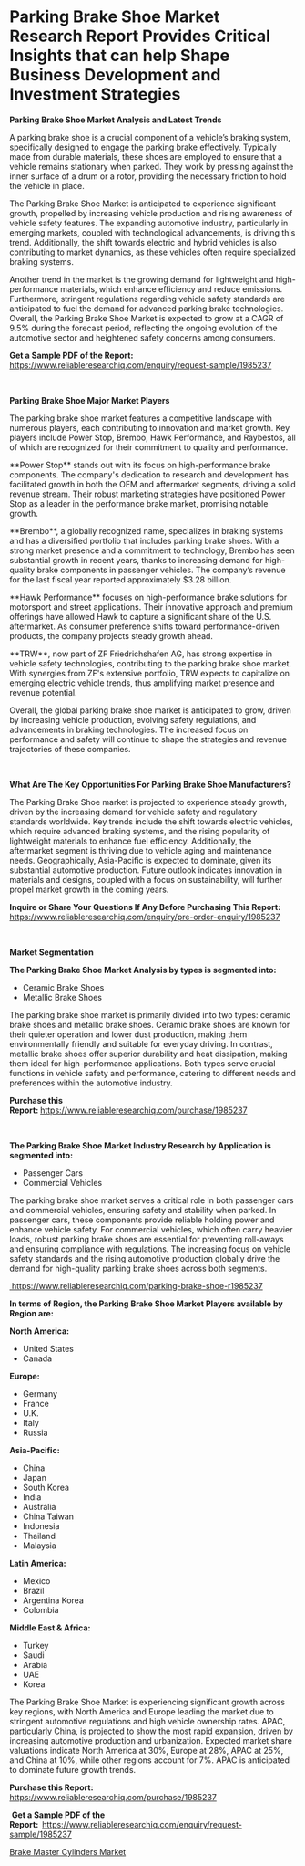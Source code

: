 <p><h1>Parking Brake Shoe Market Research Report Provides Critical Insights that can help Shape Business Development and Investment Strategies</h1></p><p><strong>Parking Brake Shoe Market Analysis and Latest Trends</strong></p>
<p><p>A parking brake shoe is a crucial component of a vehicle’s braking system, specifically designed to engage the parking brake effectively. Typically made from durable materials, these shoes are employed to ensure that a vehicle remains stationary when parked. They work by pressing against the inner surface of a drum or a rotor, providing the necessary friction to hold the vehicle in place.</p><p>The Parking Brake Shoe Market is anticipated to experience significant growth, propelled by increasing vehicle production and rising awareness of vehicle safety features. The expanding automotive industry, particularly in emerging markets, coupled with technological advancements, is driving this trend. Additionally, the shift towards electric and hybrid vehicles is also contributing to market dynamics, as these vehicles often require specialized braking systems.</p><p>Another trend in the market is the growing demand for lightweight and high-performance materials, which enhance efficiency and reduce emissions. Furthermore, stringent regulations regarding vehicle safety standards are anticipated to fuel the demand for advanced parking brake technologies. Overall, the Parking Brake Shoe Market is expected to grow at a CAGR of 9.5% during the forecast period, reflecting the ongoing evolution of the automotive sector and heightened safety concerns among consumers.</p></p>
<p><strong>Get a Sample PDF of the Report:&nbsp;</strong> <a href="https://www.reliableresearchiq.com/enquiry/request-sample/1985237?utm_campaign=2821&utm_medium=2&utm_source=Github&utm_content=ia&utm_term=30032025&utm_id=parking-brake-shoe">https://www.reliableresearchiq.com/enquiry/request-sample/1985237</a></p>
<p>&nbsp;</p>
<p><strong>Parking Brake Shoe Major Market Players</strong></p>
<p><p>The parking brake shoe market features a competitive landscape with numerous players, each contributing to innovation and market growth. Key players include Power Stop, Brembo, Hawk Performance, and Raybestos, all of which are recognized for their commitment to quality and performance.</p><p>**Power Stop** stands out with its focus on high-performance brake components. The company's dedication to research and development has facilitated growth in both the OEM and aftermarket segments, driving a solid revenue stream. Their robust marketing strategies have positioned Power Stop as a leader in the performance brake market, promising notable growth.</p><p>**Brembo**, a globally recognized name, specializes in braking systems and has a diversified portfolio that includes parking brake shoes. With a strong market presence and a commitment to technology, Brembo has seen substantial growth in recent years, thanks to increasing demand for high-quality brake components in passenger vehicles. The company’s revenue for the last fiscal year reported approximately $3.28 billion.</p><p>**Hawk Performance** focuses on high-performance brake solutions for motorsport and street applications. Their innovative approach and premium offerings have allowed Hawk to capture a significant share of the U.S. aftermarket. As consumer preference shifts toward performance-driven products, the company projects steady growth ahead.</p><p>**TRW**, now part of ZF Friedrichshafen AG, has strong expertise in vehicle safety technologies, contributing to the parking brake shoe market. With synergies from ZF's extensive portfolio, TRW expects to capitalize on emerging electric vehicle trends, thus amplifying market presence and revenue potential.</p><p>Overall, the global parking brake shoe market is anticipated to grow, driven by increasing vehicle production, evolving safety regulations, and advancements in braking technologies. The increased focus on performance and safety will continue to shape the strategies and revenue trajectories of these companies.</p></p>
<p>&nbsp;</p>
<p><strong>What Are The Key Opportunities For Parking Brake Shoe Manufacturers?</strong></p>
<p><p>The Parking Brake Shoe market is projected to experience steady growth, driven by the increasing demand for vehicle safety and regulatory standards worldwide. Key trends include the shift towards electric vehicles, which require advanced braking systems, and the rising popularity of lightweight materials to enhance fuel efficiency. Additionally, the aftermarket segment is thriving due to vehicle aging and maintenance needs. Geographically, Asia-Pacific is expected to dominate, given its substantial automotive production. Future outlook indicates innovation in materials and designs, coupled with a focus on sustainability, will further propel market growth in the coming years.</p></p>
<p><strong>Inquire or Share Your Questions If Any Before Purchasing This Report:</strong> <a href="https://www.reliableresearchiq.com/enquiry/pre-order-enquiry/1985237?utm_campaign=2821&utm_medium=2&utm_source=Github&utm_content=ia&utm_term=30032025&utm_id=parking-brake-shoe">https://www.reliableresearchiq.com/enquiry/pre-order-enquiry/1985237</a></p>
<p>&nbsp;</p>
<p><strong>Market Segmentation</strong></p>
<p><strong>The Parking Brake Shoe Market Analysis by types is segmented into:</strong></p>
<p><ul><li>Ceramic Brake Shoes</li><li>Metallic Brake Shoes</li></ul></p>
<p><p>The parking brake shoe market is primarily divided into two types: ceramic brake shoes and metallic brake shoes. Ceramic brake shoes are known for their quieter operation and lower dust production, making them environmentally friendly and suitable for everyday driving. In contrast, metallic brake shoes offer superior durability and heat dissipation, making them ideal for high-performance applications. Both types serve crucial functions in vehicle safety and performance, catering to different needs and preferences within the automotive industry.</p></p>
<p><strong>Purchase this Report:&nbsp;</strong><a href="https://www.reliableresearchiq.com/purchase/1985237?utm_campaign=2821&utm_medium=2&utm_source=Github&utm_content=ia&utm_term=30032025&utm_id=parking-brake-shoe">https://www.reliableresearchiq.com/purchase/1985237</a></p>
<p>&nbsp;</p>
<p><strong>The Parking Brake Shoe Market Industry Research by Application is segmented into:</strong></p>
<p><ul><li>Passenger Cars</li><li>Commercial Vehicles</li></ul></p>
<p><p>The parking brake shoe market serves a critical role in both passenger cars and commercial vehicles, ensuring safety and stability when parked. In passenger cars, these components provide reliable holding power and enhance vehicle safety. For commercial vehicles, which often carry heavier loads, robust parking brake shoes are essential for preventing roll-aways and ensuring compliance with regulations. The increasing focus on vehicle safety standards and the rising automotive production globally drive the demand for high-quality parking brake shoes across both segments.</p></p>
<p><a href="https://www.reliableresearchiq.com/parking-brake-shoe-r1985237?utm_campaign=2821&utm_medium=2&utm_source=Github&utm_content=ia&utm_term=30032025&utm_id=parking-brake-shoe">&nbsp;https://www.reliableresearchiq.com/parking-brake-shoe-r1985237</a></p>
<p><strong>In terms of Region, the Parking Brake Shoe Market Players available by Region are:</strong></p>
<p>
    <p> <strong> North America: </strong>
        <ul>
            <li>United States</li>
            <li>Canada</li>
        </ul>
        </p> 
    <p> <strong> Europe: </strong>
        <ul>
            <li>Germany</li>
            <li>France</li>
            <li>U.K.</li>
            <li>Italy</li>
            <li>Russia</li>
        </ul>
        </p> 
    <p> <strong> Asia-Pacific: </strong>
        <ul>
            <li>China</li>
            <li>Japan</li>
            <li>South Korea</li>
            <li>India</li>
            <li>Australia</li>
            <li>China Taiwan</li>
            <li>Indonesia</li>
            <li>Thailand</li>
            <li>Malaysia</li>
        </ul>
        </p> 
    <p> <strong> Latin America: </strong>
        <ul>
            <li>Mexico</li>
            <li>Brazil</li>
            <li>Argentina Korea</li>
            <li>Colombia</li>
        </ul>
        </p> 
    <p> <strong> Middle East & Africa: </strong>
        <ul>
            <li>Turkey</li>
            <li>Saudi</li>
            <li>Arabia</li>
            <li>UAE</li>
            <li>Korea</li>
        </ul>
    </p>
    </p>
<p><p>The Parking Brake Shoe Market is experiencing significant growth across key regions, with North America and Europe leading the market due to stringent automotive regulations and high vehicle ownership rates. APAC, particularly China, is projected to show the most rapid expansion, driven by increasing automotive production and urbanization. Expected market share valuations indicate North America at 30%, Europe at 28%, APAC at 25%, and China at 10%, while other regions account for 7%. APAC is anticipated to dominate future growth trends.</p></p>
<p><strong>Purchase this Report: </strong><a href="https://www.reliableresearchiq.com/purchase/1985237?utm_campaign=2821&utm_medium=2&utm_source=Github&utm_content=ia&utm_term=30032025&utm_id=parking-brake-shoe">https://www.reliableresearchiq.com/purchase/1985237</a></p>
<p>&nbsp;<strong>Get a Sample PDF of the Report:&nbsp;&nbsp;</strong><a href="https://www.reliableresearchiq.com/enquiry/request-sample/1985237?utm_campaign=2821&utm_medium=2&utm_source=Github&utm_content=ia&utm_term=30032025&utm_id=parking-brake-shoe">https://www.reliableresearchiq.com/enquiry/request-sample/1985237</a></p>
<p><strong></strong></p>
<p><p><a href="https://github.com/haaszgettre6/Market-Research-Report-List-1/blob/main/brake-master-cylinders-market.md?utm_campaign=2821&utm_medium=2&utm_source=Github&utm_content=ia&utm_term=30032025&utm_id=parking-brake-shoe">Brake Master Cylinders Market</a></p></p>
